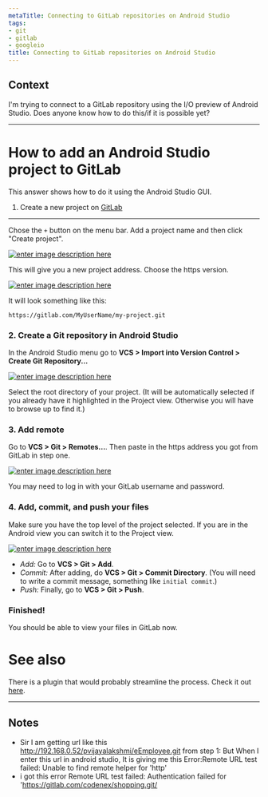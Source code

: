 ```yaml
---
metaTitle: Connecting to GitLab repositories on Android Studio
tags:
- git
- gitlab
- googleio
title: Connecting to GitLab repositories on Android Studio
---
```


## Context

I'm trying to connect to a GitLab repository using the I/O preview of Android Studio. Does anyone know how to do this/if it is possible yet?



---

How to add an Android Studio project to GitLab
==============================================


This answer shows how to do it using the Android Studio GUI.


1. Create a new project on [GitLab](https://gitlab.com)
-------------------------------------------------------


Chose the `+` button on the menu bar. Add a project name and then click "Create project".


[![enter image description here](https://i.stack.imgur.com/I4oLD.png)](https://i.stack.imgur.com/I4oLD.png)


This will give you a new project address. Choose the https version.


[![enter image description here](https://i.stack.imgur.com/YOcmq.png)](https://i.stack.imgur.com/YOcmq.png)


It will look something like this:



```
https://gitlab.com/MyUserName/my-project.git

```

### 2. Create a Git repository in Android Studio


In the Android Studio menu go to **VCS > Import into Version Control > Create Git Repository...**


[![enter image description here](https://i.stack.imgur.com/Vxy7U.png)](https://i.stack.imgur.com/Vxy7U.png)


Select the root directory of your project. (It will be automatically selected if you already have it highlighted in the Project view. Otherwise you will have to browse up to find it.)


### 3. Add remote


Go to **VCS > Git > Remotes...**. Then paste in the https address you got from GitLab in step one.


[![enter image description here](https://i.stack.imgur.com/hEArD.png)](https://i.stack.imgur.com/hEArD.png)


You may need to log in with your GitLab username and password.


### 4. Add, commit, and push your files


Make sure you have the top level of the project selected. If you are in the Android view you can switch it to the Project view.


[![enter image description here](https://i.stack.imgur.com/YQVRE.png)](https://i.stack.imgur.com/YQVRE.png)


* *Add:* Go to **VCS > Git > Add**.
* *Commit:* After adding, do **VCS > Git > Commit Directory**. (You will need to write a commit message, something like `initial commit`.)
* *Push:* Finally, go to **VCS > Git > Push**.


### Finished!


You should be able to view your files in GitLab now.


See also
========


There is a plugin that would probably streamline the process. Check it out [here](https://plugins.jetbrains.com/plugin/7975-gitlab-projects). 



---

## Notes

-  Sir I am getting url like this http://192.168.0.52/pvijayalakshmi/eEmployee.git from step 1: But When I enter this url in android studio, It is giving me this Error:Remote URL test failed: Unable to find remote helper for 'http'
- i got this error Remote URL test failed: Authentication failed for 'https://gitlab.com/codenex/shopping.git/
